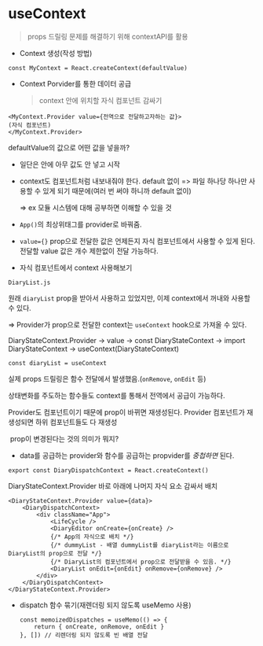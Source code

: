 # useContext

> props 드릴링 문제를 해결하기 위해 contextAPI를 활용



- Context 생성(작성 방법)

```react
const MyContext = React.createContext(defaultValue)
```



- Context Porvider를 통한 데이터 공급

  > context 안에 위치할 자식 컴포넌트 감싸기

```react
<MyContext.Provider value={전역으로 전달하고자하는 값}>
(자식 컴포넌트)
</MyContext.Provider>
```



defaultValue의 값으로 어떤 값을 넣을까?

- 일단은 안에 아무 값도 안 넣고 시작



- context도 컴포넌트처럼 내보내줘야 한다. default 없이 => 파일 하나당 하나만 사용할 수 있게 되기 때문에(여러 번 써야 하니까 default 없이)

  => ex 모듈 시스템에 대해 공부하면 이해할 수 있을 것

- `App()`의 최상위태그를 provider로 바꿔줌.

- `value={}` prop으로 전달한 값은 언제든지 자식 컴포넌트에서 사용할 수 있게 된다. 전달할 value 값은 개수 제한없이 전달 가능하다.





- 자식 컴포넌트에서 context 사용해보기

`DiaryList.js`

원래 `diaryList` prop을 받아서 사용하고 있었지만, 이제 context에서 꺼내와 사용할 수 있다.

=> Provider가 prop으로 전달한 context는  `useContext` hook으로 가져올 수 있다.

DiaryStateContext.Provider -> value -> const DiaryStateContext -> import DiaryStateContext -> useContext(DiaryStateContext)

```react
const diaryList = useContext
```



실제 props 드릴링은 함수 전달에서 발생했음.(`onRemove`, `onEdit` 등)

상태변화를 주도하는 함수들도 context를 통해서 전역에서 공급이 가능하다.

Provider도 컴포넌트이기 때문에 prop이 바뀌면 재생성된다. Provider 컴포넌트가 재생성되면 하위 컴포넌트들도 다 재생성 

​	prop이 변경된다는 것의 의미가 뭐지?

- data를 공급하는 provider와 함수를 공급하는 propvider를 *중첩하면* 된다.

```react
export const DiaryDispatchContext = React.createContext()
```

DiaryStateContext.Provider 바로 아래에 나머지 자식 요소 감싸서 배치

```react
<DiaryStateContext.Provider value={data}>
    <DiaryDispatchContext>
        <div className="App">
            <LifeCycle />
            <DiaryEditor onCreate={onCreate} />
            {/* App의 자식으로 배치 */}
            {/* dummyList - 배열 dummyList를 diaryList라는 이름으로 DiaryList의 prop으로 전달 */}
            {/* DiaryList의 컴포넌트에서 prop으로 전달받을 수 있음. */}
            <DiaryList onEdit={onEdit} onRemove={onRemove} />
        </div>
    </DiaryDispatchContext>
</DiaryStateContext.Provider>
```



- dispatch 함수 묶기(재렌더링 되지 않도록 useMemo 사용)

  ```react
  const memoizedDispatches = useMemo(() => {
      return { onCreate, onRemove, onEdit }
  }, []) // 리렌더링 되지 않도록 빈 배열 전달 
  ```

  
